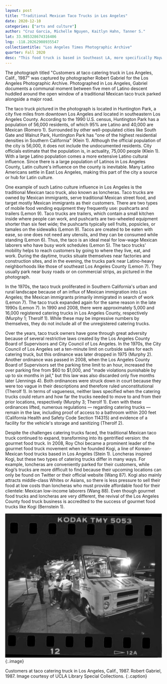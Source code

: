 ```yaml
---
layout: post
title: "Traditional Mexican Taco Trucks in Los Angeles"
date: 2020-12-10
categories: ["arts and culture"]
author: "Cruz Garcia, Michelle Nguyen, Kaitlyn Hahn, Tanner S."
lat: 33.985328674316406
lng: -118.20262908935547
collectiontitle: "Los Angeles Times Photographic Archive"
quarter: Fall 2020
desc: "This food truck is based in Southeast LA, more specifically Maywood Avenue in Huntington Park. The majority of people living in Huntington Park are Hispanic, which explains the pheltora of taco trucks in this part of Los Angeles. Food trucks are a common staple in Los Angeles, with taco trucks in particular having high blue collar clientele due to their quick service and extremely low prices. Many people of different backgrounds go out of their way to find these tacos trucks to experience new cultures."
---
```

The photograph titled "Customers at taco catering truck in Los Angeles, Calif., 1987" was captured by photographer Robert Gabriel for the Los Angeles Photographic Archive. Photographed in Los Angeles, Gabriel documents a communal moment between five men of Latino descent huddled around the open window of a traditional Mexican taco truck parked alongside a major road. 

The taco truck pictured in the photograph is located in Huntington Park, a city five miles from downtown Los Angeles and located in southeastern Los Angeles County. According to the 1990 U.S. census, Huntington Park has a population of 56,000 residents, of which 95% are Latino and 40,000 are Mexican (Romero 1). Surrounded by other well-populated cities like South Gate and Walnut Park, Huntington Park has "one of the highest residential densities in Southern California" (Klein 1). Although the official population of the city is 56,000, it does not include the undocumented residents. City officials estimate that the population is, in actuality, 75,000 people (Klein 1). With a large Latino population comes a more extensive Latino cultural influence. Since there is a large population of Latinos in Los Angeles County, Latin culture's influence on the county is inevitable. Many Latino Americans settle in East Los Angeles, making this part of the city a source or hub for Latin culture. 

One example of such Latino culture influence in Los Angeles is the traditional Mexican taco truck, also known as loncheras. Taco trucks are owned by Mexican immigrants, serve traditional Mexican street food, and target mostly Mexican immigrants as their customers. There are two types of mobile food vending equipment they frequently use: pushcarts and trailers (Lemon 9). Taco trucks are trailers, which contain a small kitchen inside where people can work, and pushcarts are two-wheeled equipment shorter than six feet wide; the pushcarts typically sell fruits, popsicles, or tamales on the sidewalks (Lemon 9). Tacos are created to be eaten with ease, so one does not need any utensils, and they can be consumed while standing (Lemon 6). Thus, the taco is an ideal meal for low-wage Mexican laborers who have busy work schedules (Lemon 5). The taco trucks' mobility helps to reach customers by going to where they live, eat, and work. During the daytime, trucks situate themselves near factories and construction sites, and in the evening, the trucks park near Latino-heavy neighborhoods like those of southeast Los Angeles County (Lemon 7). They usually park near busy roads or on commercial strips, as pictured in the photograph.

In the 1970s, the taco truck proliferated in Southern California's urban and rural landscape because of an influx of Mexican immigration into Los Angeles; the Mexican immigrants primarily immigrated in search of work (Lemon 7). The taco truck expanded again for the same reason in the late 1990s (Lemon 7). In 1990 and 2008, there were approximately 5,000 and 16,000 registered catering trucks in Los Angeles County, respectively (Murphy 1; Therolf 1). While these may be impressive numbers by themselves, they do not include all of the unregistered catering trucks. 

Over the years, taco truck owners have gone through great adversity because of several restrictive laws created by the Los Angeles County Board of Supervisors and City Council of Los Angeles. In the 1970s, the City Council of Los Angeles set a ten-minute limit on curbside sales for each catering truck, but this ordinance was later dropped in 1975 (Murphy 2). Another ordinance was passed in 2008, when the Los Angeles County Board of Supervisors set the parking time limit to an hour, increased the over parking fine from $60 to $1,000, and "made violations punishable by up to six months in jail," but this law was also discarded only five months later (Jennings 4). Both ordinances were struck down in court because they were too vague in their descriptions and therefore ruled unconstitutional (Therolf 1). In terms of vagueness, neither laws specified when the catering trucks could return and how far the trucks needed to move to and from their prior locations, respectively (Murphy 3; Therolf 1). Even with these ordinances lifted, numerous regulations — regarding catering trucks —  remain
in the law, including proof of access to a bathroom within 200 feet (California Health and Safety Code Section 114315) and evidence of a facility for the vehicle's storage and sanitizing (Therolf 2). 

Despite the challenges catering trucks faced, the traditional Mexican taco truck continued to expand, transforming into its gentrified version: the gourmet food truck. In 2008, Roy Choi became a prominent leader of the gourmet food truck movement when he founded Kogi, a line of Korean-Mexican food trucks based in Los Angeles (Stein 1). Loncheras inspired Kogi, but these two types of catering trucks differ in many ways. For example, loncheras are conveniently parked for their customers, while Kogi’s trucks are more difficult to find because their upcoming locations can only be found on Twitter or their official website (Wang 87). Kogi also mainly attracts middle-class Whites or Asians, so there is less pressure to sell their food at low costs than loncheras who must provide affordable food for their clientele: Mexican low-income laborers (Wang 88). Even though gourmet food trucks and loncheras are very different, the revival of the Los Angeles County food truck business is accredited to the success of gourmet food trucks like Kogi (Bernstein 1).

![A taco truck that reads “TACOS de ASADA” is parked along a sidewalk next to a main road. With five men pictured huddled around the open window, which is positioned under a shaded area. Many of them men seem to be of Latino descent. Many of them men are clad in tight jeans, clean white shirts, and white tennis shoes.](images/F20-Lec10-06.png)
  {:.image}

Customers at taco catering truck in Los Angeles, Calif., 1987. Robert Gabriel, 1987. Image courtesy of UCLA Library Special Collections.
  {:.caption}
